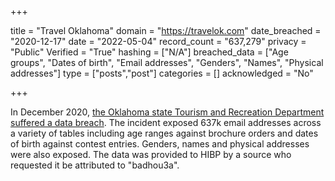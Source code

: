 +++

title = "Travel Oklahoma"
domain = "https://travelok.com"
date_breached = "2020-12-17"
date = "2022-05-04"
record_count = "637,279"
privacy = "Public"
Verified = "True"
hashing = ["N/A"]
breached_data = ["Age groups", "Dates of birth", "Email addresses", "Genders", "Names", "Physical addresses"]
type = ["posts","post"]
categories = []
acknowledged = "No"


+++


In December 2020, <a href="https://tulsaworld.com/news/local/state-tourism-department-reports-data-breach-no-social-security-financial-data-compromised/article_105b0d18-6595-11eb-998b-1b96c12d2d14.html" target="_blank" rel="noopener">the Oklahoma state Tourism and Recreation Department suffered a data breach</a>. The incident exposed 637k email addresses across a variety of tables including age ranges against brochure orders and dates of birth against contest entries. Genders, names and physical addresses were also exposed. The data was provided to HIBP by a source who requested it be attributed to &quot;badhou3a&quot;.

